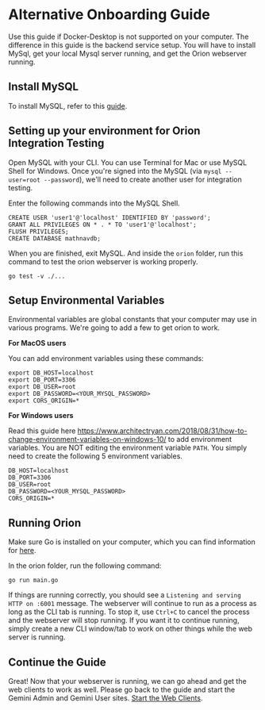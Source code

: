 # Alternative Onboarding Guide

Use this guide if Docker-Desktop is not supported on your computer. The difference in this guide is the backend service setup. You will have to install MySql, get your local Mysql server running, and get the Orion webserver running.

## Install MySQL

To install MySQL, refer to this [guide](../../resources/onboarding/install_mysql.md).

## Setting up your environment for Orion Integration Testing

Open MySQL with your CLI. You can use Terminal for Mac or use MySQL Shell for Windows. Once you're signed into the MySQL (via `mysql --user=root --password`), we'll need to create another user for integration testing.

Enter the following commands into the MySQL Shell.

```unix
CREATE USER 'user1'@'localhost' IDENTIFIED BY 'password';
GRANT ALL PRIVILEGES ON * . * TO 'user1'@'localhost';
FLUSH PRIVILEGES;
CREATE DATABASE mathnavdb;
```

When you are finished, exit MySQL. And inside the `orion` folder, run this command to test the orion webserver is working properly.

```unix
go test -v ./...
```

## Setup Environmental Variables

Environmental variables are global constants that your computer may use in various programs. We're going to add a few to get orion to work.

**For MacOS users**

You can add environment variables using these commands:

```unix
export DB_HOST=localhost
export DB_PORT=3306
export DB_USER=root
export DB_PASSWORD=<YOUR_MYSQL_PASSWORD>
export CORS_ORIGIN=*
```

**For Windows users**

Read this guide here <https://www.architectryan.com/2018/08/31/how-to-change-environment-variables-on-windows-10/> to add environment variables. You are NOT editing the environment variable `PATH`. You simply need to create the following 5 environment variables.

```unix
DB_HOST=localhost
DB_PORT=3306
DB_USER=root
DB_PASSWORD=<YOUR_MYSQL_PASSWORD>
CORS_ORIGIN=*
```

## Running Orion

Make sure Go is installed on your computer, which you can find information for [here](../../resources/onboarding/install_go.md).

In the orion folder, run the following command:

```unix
go run main.go
```

If things are running correctly, you should see a `Listening and serving HTTP on :6001` message. The webserver will continue to run as a process as long as the CLI tab is running. To stop it, use `Ctrl+C` to cancel the process and the webserver will stop running. If you want it to continue running, simply create a new CLI window/tab to work on other things while the web server is running.

## Continue the Guide

Great! Now that your webserver is running, we can go ahead and get the web clients to work as well. Please go back to the guide and start the Gemini Admin and Gemini User sites. [Start the Web Clients](./guide.md#starting-gemini-admin).